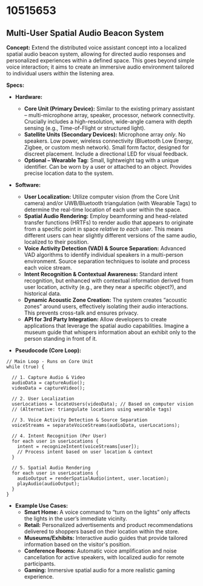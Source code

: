 # 10515653

## Multi-User Spatial Audio Beacon System

**Concept:** Extend the distributed voice assistant concept into a localized spatial audio beacon system, allowing for directed audio responses and personalized experiences within a defined space. This goes beyond simple voice interaction; it aims to create an immersive audio environment tailored to individual users *within* the listening area.

**Specs:**

*   **Hardware:**
    *   **Core Unit (Primary Device):**  Similar to the existing primary assistant – multi-microphone array, speaker, processor, network connectivity.  Crucially includes a high-resolution, wide-angle camera with depth sensing (e.g., Time-of-Flight or structured light).
    *   **Satellite Units (Secondary Devices):** Microphone array *only*.  No speakers.  Low power, wireless connectivity (Bluetooth Low Energy, Zigbee, or custom mesh network).  Small form factor, designed for discreet placement.  Include a directional LED for visual feedback.
    *   **Optional – Wearable Tag:** Small, lightweight tag with a unique identifier.  Can be worn by a user or attached to an object.  Provides precise location data to the system.

*   **Software:**
    *   **User Localization:**  Utilize computer vision (from the Core Unit camera) and/or UWB/Bluetooth triangulation (with Wearable Tags) to determine the real-time location of each user within the space.
    *   **Spatial Audio Rendering:** Employ beamforming and head-related transfer functions (HRTFs) to render audio that appears to originate from a specific point in space *relative to each user*. This means different users can hear slightly different versions of the same audio, localized to their position.
    *   **Voice Activity Detection (VAD) & Source Separation:** Advanced VAD algorithms to identify individual speakers in a multi-person environment. Source separation techniques to isolate and process each voice stream.
    *   **Intent Recognition & Contextual Awareness:**  Standard intent recognition, but enhanced with contextual information derived from user location, activity (e.g., are they near a specific object?), and historical data.
    *   **Dynamic Acoustic Zone Creation:**  The system creates “acoustic zones” around users, effectively isolating their audio interactions. This prevents cross-talk and ensures privacy.
    *   **API for 3rd Party Integration:**  Allow developers to create applications that leverage the spatial audio capabilities.  Imagine a museum guide that whispers information about an exhibit only to the person standing in front of it.

*   **Pseudocode (Core Loop):**

```
// Main Loop - Runs on Core Unit
while (true) {

  // 1. Capture Audio & Video
  audioData = captureAudio();
  videoData = captureVideo();

  // 2. User Localization
  userLocations = locateUsers(videoData); // Based on computer vision
  // (Alternative: triangulate locations using wearable tags)

  // 3. Voice Activity Detection & Source Separation
  voiceStreams = separateVoiceStreams(audioData, userLocations);

  // 4. Intent Recognition (Per User)
  for each user in userLocations {
    intent = recognizeIntent(voiceStreams[user]);
    // Process intent based on user location & context
  }

  // 5. Spatial Audio Rendering
  for each user in userLocations {
    audioOutput = renderSpatialAudio(intent, user.location);
    playAudio(audioOutput);
  }
}
```

*   **Example Use Cases:**
    *   **Smart Home:**  A voice command to “turn on the lights” only affects the lights in the user’s immediate vicinity.
    *   **Retail:**  Personalized advertisements and product recommendations delivered to shoppers based on their location within the store.
    *   **Museums/Exhibits:**  Interactive audio guides that provide tailored information based on the visitor's position.
    *   **Conference Rooms:**  Automatic voice amplification and noise cancellation for active speakers, with localized audio for remote participants.
    *   **Gaming:** Immersive spatial audio for a more realistic gaming experience.
